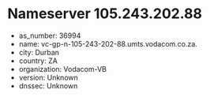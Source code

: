 # Nameserver 105.243.202.88

* as_number: 36994
* name: vc-gp-n-105-243-202-88.umts.vodacom.co.za.
* city: Durban
* country: ZA
* organization: Vodacom-VB
* version: Unknown
* dnssec: Unknown
